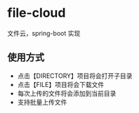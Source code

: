 # file-cloud

文件云，spring-boot 实现

## 使用方式

- 点击【DIRECTORY】项目将会打开子目录
- 点击【FILE】项目将会下载文件
- 每次上传的文件将会添加到当前目录
- 支持批量上传文件
